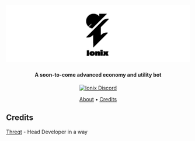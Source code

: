<h1 align="center">
    <img src="https://raw.githubusercontent.com/Threqt/Ionix/master/img/Ionix_Banner.png" alt="Ionix" width="600"/>
    <br>
</h1>

<h4 align="center">A soon-to-come advanced economy and utility bot</h4>

<p align="center">
    <a href="https://discord.gg/wfddp6Z"><img src="https://img.shields.io/badge/discord-Ionix%20Discord-informational.svg" alt="Ionix Discord"/></a>
</p>

<p align="center">
    <a href="#about">About</a> •
    <a href="#credits">Credits</a>
</p>


## Credits

[Threqt](https://github.com/sentanos) - Head Developer in a way
